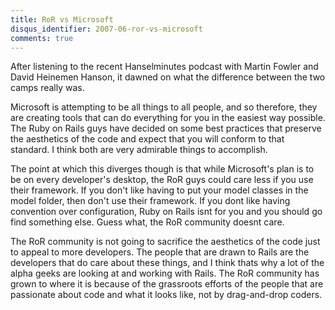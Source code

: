 ```yaml
---
title: RoR vs Microsoft
disqus_identifier: 2007-06-ror-vs-microsoft
comments: true
---
```


After listening to the recent Hanselminutes podcast with Martin Fowler and David Heinemen Hanson, it dawned on what the difference between the two camps really was.

Microsoft is attempting to be all things to all people, and so therefore, they are creating tools that can do everything for you in the easiest way possible. The Ruby on Rails guys have decided on some best practices that preserve the aesthetics of the code and expect that you will conform to that standard. I think both are very admirable things to accomplish.

The point at which this diverges though is that while Microsoft's plan is to be on every developer's desktop, the RoR guys could care less if you use their framework. If you don't like having to put your model classes in the model folder, then don't use their framework. If you dont like having convention over configuration, Ruby on Rails isnt for you and you should go find something else. Guess what, the RoR community doesnt care.

The RoR community is not going to sacrifice the aesthetics of the code just to appeal to more developers. The people that are drawn to Rails are the developers that do care about these things, and I think thats why a lot of the alpha geeks are looking at and working with Rails. The RoR community has grown to where it is because of the grassroots efforts of the people that are passionate about code and what it looks like, not by drag-and-drop coders.
